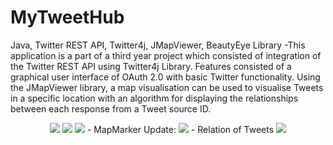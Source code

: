 # MyTweetHub
Java, Twitter REST API, Twitter4j, JMapViewer, BeautyEye Library -This application is a part of a third year project which consisted of integration of the Twitter REST API using Twitter4j Library. Features consisted of a graphical user interface of OAuth 2.0 with basic Twitter functionality. Using the JMapViewer library, a map visualisation can be used to visualise Tweets in a specific location with an algorithm for displaying the relationships between each response from a Tweet source ID.
<p align="center">
<img src="http://i.imgur.com/6aRY6N9.png" /img>
<img src="http://i.imgur.com/mtMLEgb.png" /img>
<img src="http://i.imgur.com/vRGEwzM.png" /img>
- MapMarker Update:
<img src="http://i.imgur.com/WTLsFp4.png" /img>
- Relation of Tweets
<img src="http://i.imgur.com/O6FxlUm.png" /img>
</p>
